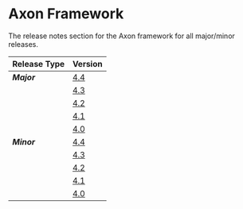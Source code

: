# Axon Framework

The release notes section for the Axon framework for all major/minor releases.

| Release Type | Version |
| :--- | :--- |
| _**Major**_ | [4.4](rn-af-major-releases.md#release-44) |
|  | [4.3](rn-af-major-releases.md#release-43) |
|  | [4.2](rn-af-major-releases.md#release-42) |
|  | [4.1](rn-af-major-releases.md#release-41) |
|  | [4.0](rn-af-major-releases.md#release-40) |
| _**Minor**_ | [4.4](rn-af-minor-releases.md#release-44) |
|  | [4.3](rn-af-minor-releases.md#release-43) |
|  | [4.2](rn-af-minor-releases.md#release-42) |
|  | [4.1](rn-af-minor-releases.md#release-41) |
|  | [4.0](rn-af-minor-releases.md#release-40) |

